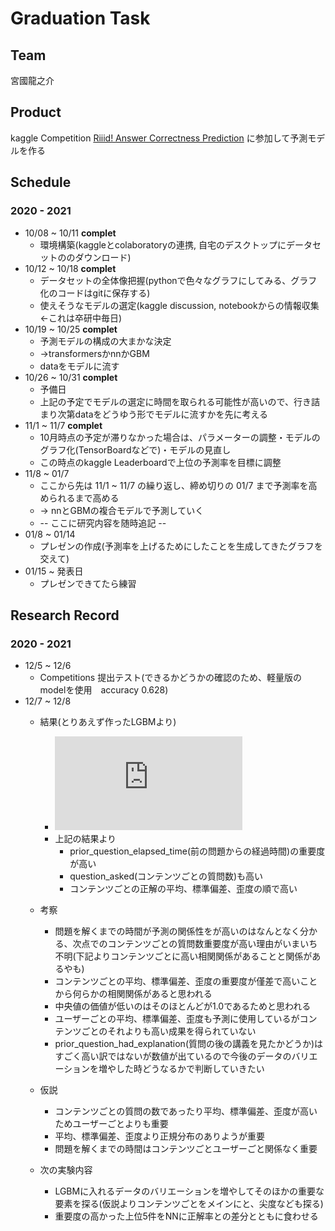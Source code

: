 # Graduation Task
## Team
  宮國龍之介
## Product
  kaggle Competition
    [Riiid! Answer Correctness Prediction](https://www.kaggle.com/c/riiid-test-answer-prediction)
  に参加して予測モデルを作る

## Schedule
### 2020 - 2021
- 10/08 ~ 10/11 **complet**
  - 環境構築(kaggleとcolaboratoryの連携, 自宅のデスクトップにデータセットののダウンロード)
- 10/12 ~ 10/18 **complet**
  - データセットの全体像把握(pythonで色々なグラフにしてみる、グラフ化のコードはgitに保存する)
  - 使えそうなモデルの選定(kaggle discussion, notebookからの情報収集 <-これは卒研中毎日)
- 10/19 ~ 10/25 **complet**
  - 予測モデルの構成の大まかな決定
  - ->transformersかnnかGBM
  - dataをモデルに流す
- 10/26 ~ 10/31 **complet**
  - 予備日
  - 上記の予定でモデルの選定に時間を取られる可能性が高いので、行き詰まり次第dataをどうゆう形でモデルに流すかを先に考える
- 11/1 ~ 11/7 **complet**
  - 10月時点の予定が滞りなかった場合は、パラメーターの調整・モデルのグラフ化(TensorBoardなどで)・モデルの見直し
  - この時点のkaggle Leaderboardで上位の予測率を目標に調整
- 11/8 ~ 01/7
  - ここから先は 11/1 ~ 11/7 の繰り返し、締め切りの 01/7 まで予測率を高められるまで高める
  - -> nnとGBMの複合モデルで予測していく
  - -- ここに研究内容を随時追記 --
- 01/8 ~ 01/14
  - プレゼンの作成(予測率を上げるためにしたことを生成してきたグラフを交えて)
- 01/15 ~ 発表日
  - プレゼンできてたら練習

## Research Record
### 2020 - 2021
- 12/5 ~ 12/6
  - Competitions 提出テスト(できるかどうかの確認のため、軽量版のmodelを使用　accuracy 0.628)
- 12/7 ~ 12/8
  - 結果(とりあえず作ったLGBMより)
    - ![LGBM(accuracy 0.720)より重要度ランキング](https://github.com/s18013/Graduation-Task/blob/master/images/feature_importance.pdf)
    - 上記の結果より
      - prior_question_elapsed_time(前の問題からの経過時間)の重要度が高い
      - question_asked(コンテンツごとの質問数)も高い
      - コンテンツごとの正解の平均、標準偏差、歪度の順で高い
  - 考察
    - 問題を解くまでの時間が予測の関係性をが高いのはなんとなく分かる、次点でのコンテンツごとの質問数重要度が高い理由がいまいち不明(下記よりコンテンツごとに高い相関関係があることと関係があるやも)
    - コンテンツごとの平均、標準偏差、歪度の重要度が僅差で高いことから何らかの相関関係があると思われる
    - 中央値の価値が低いのはそのほとんどが1.0であるためと思われる
    - ユーザーごとの平均、標準偏差、歪度も予測に使用しているがコンテンツごとのそれよりも高い成果を得られていない
    - prior_question_had_explanation(質問の後の講義を見たかどうか)はすごく高い訳ではないが数値が出ているので今後のデータのバリエーションを増やした時どうなるかで判断していきたい

  - 仮説
    - コンテンツごとの質問の数であったり平均、標準偏差、歪度が高いためユーザーごとよりも重要
    - 平均、標準偏差、歪度より正規分布のありようが重要
    - 問題を解くまでの時間はコンテンツごとユーザーごと関係なく重要

  - 次の実験内容
    - LGBMに入れるデータのバリエーションを増やしてそのほかの重要な要素を探る(仮説よりコンテンツごとをメインにと、尖度なども探る)
    - 重要度の高かった上位5件をNNに正解率との差分とともに食わせる
